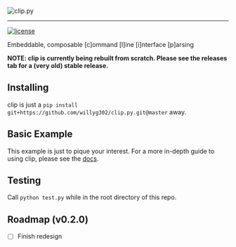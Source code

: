 ![clip.py](https://raw.github.com/willyg302/clip.py/master/clip-logo-922.png "It looks like you're trying to make a CLI.")

-----

[![license](http://img.shields.io/badge/license-MIT-red.svg?style=flat-square)](https://raw.githubusercontent.com/willyg302/clip.py/master/LICENSE)

Embeddable, composable [c]ommand [l]ine [i]nterface [p]arsing

**NOTE: clip is currently being rebuilt from scratch. Please see the releases tab for a (very old) stable release.**

## Installing

clip is just a `pip install git+https://github.com/willyg302/clip.py.git@master` away.

## Basic Example

This example is just to pique your interest. For a more in-depth guide to using clip, please see the [docs](docs/main.md).

## Testing

Call `python test.py` while in the root directory of this repo.

## Roadmap (v0.2.0)

- [ ] Finish redesign
